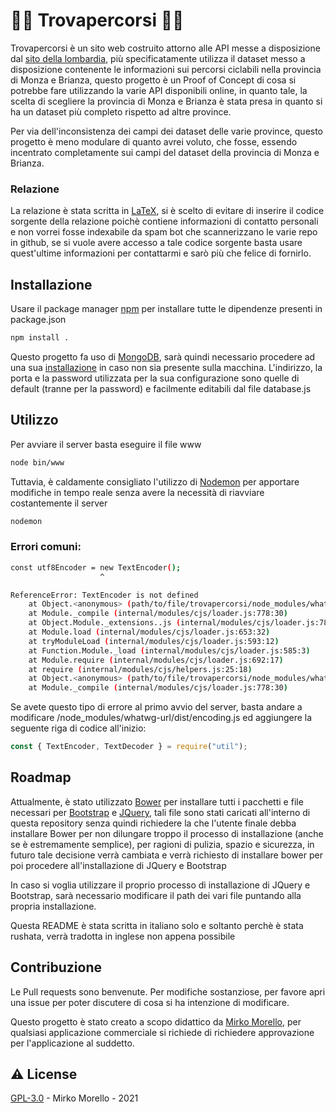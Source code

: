 # 🚵‍♀️ Trovapercorsi 🚵‍♀️

Trovapercorsi è un sito web costruito attorno alle API messe a disposizione dal [sito della lombardia](https://dati.lombardia.it/), più specificatamente utilizza il dataset messo a disposizione contenente le informazioni sui percorsi ciclabili nella provincia di Monza e Brianza, questo progetto è un Proof of Concept di cosa si potrebbe fare utilizzando la varie API disponibili online, in quanto tale, la scelta di scegliere la provincia di Monza e Brianza è stata presa in quanto si ha un dataset più completo rispetto ad altre province.

Per via dell'inconsistenza dei campi dei dataset delle varie province, questo progetto è meno modulare di quanto avrei voluto, che fosse, essendo incentrato completamente sui campi del dataset della provincia di Monza e Brianza.

### Relazione
La relazione è stata scritta in [LaTeX](https://www.latex-project.org/), si è scelto di evitare di inserire il codice sorgente della relazione poichè contiene informazioni di contatto personali e non vorrei fosse indexabile da spam bot che scannerizzano le varie repo in github, se si vuole avere accesso a tale codice sorgente basta usare quest'ultime informazioni per contattarmi e sarò più che felice di fornirlo.

## Installazione

Usare il package manager [npm](https://www.npmjs.com/) per installare tutte le dipendenze presenti in package.json

```bash
npm install .
```
Questo progetto fa uso di [MongoDB](https://docs.mongodb.com/), sarà quindi necessario procedere ad una sua [installazione](https://docs.mongodb.com/manual/installation/) in caso non sia presente sulla macchina. L'indirizzo, la porta e la password utilizzata per la sua configurazione sono quelle di default (tranne per la password) e facilmente editabili dal file database.js

## Utilizzo

Per avviare il server basta eseguire il file www
```bash
node bin/www
```
Tuttavia, è caldamente consigliato l'utilizzo di [Nodemon](https://www.npmjs.com/package/nodemon) per apportare modifiche in tempo reale senza avere la necessità di riavviare costantemente il server
```bash
nodemon
```
### Errori comuni:
```bash
const utf8Encoder = new TextEncoder();
                    ^

ReferenceError: TextEncoder is not defined
    at Object.<anonymous> (path/to/file/trovapercorsi/node_modules/whatwg-url/dist/encoding.js:2:21)
    at Module._compile (internal/modules/cjs/loader.js:778:30)
    at Object.Module._extensions..js (internal/modules/cjs/loader.js:789:10)
    at Module.load (internal/modules/cjs/loader.js:653:32)
    at tryModuleLoad (internal/modules/cjs/loader.js:593:12)
    at Function.Module._load (internal/modules/cjs/loader.js:585:3)
    at Module.require (internal/modules/cjs/loader.js:692:17)
    at require (internal/modules/cjs/helpers.js:25:18)
    at Object.<anonymous> (path/to/file/trovapercorsi/node_modules/whatwg-url/dist/url-state-machine.js:5:34)
    at Module._compile (internal/modules/cjs/loader.js:778:30)
```
Se avete questo tipo di errore al primo avvio del server, basta andare a modificare /node_modules/whatwg-url/dist/encoding.js ed aggiungere la seguente riga di codice all'inizio:
```javascript
const { TextEncoder, TextDecoder } = require("util");
```

## Roadmap
Attualmente, è stato utilizzato [Bower](https://bower.io/) per installare tutti i pacchetti e file necessari per [Bootstrap](https://getbootstrap.com/) e [JQuery](https://jquery.com/), tali file sono stati caricati all'interno di questa repository senza quindi richiedere la che l'utente finale debba installare Bower per non dilungare troppo il processo di installazione (anche se è estremamente semplice), per ragioni di pulizia, spazio e sicurezza, in futuro tale decisione verrà cambiata e verrà richiesto di installare bower per poi procedere all'installazione di JQuery e Bootstrap

In caso si voglia utilizzare il proprio processo di installazione di JQuery e Bootstrap, sarà necessario modificare il path dei vari file puntando alla propria installazione.

Questa README è stata scritta in italiano solo e soltanto perchè è stata rushata, verrà tradotta in inglese non appena possibile

## Contribuzione
Le Pull requests sono benvenute. Per modifiche sostanziose, per favore apri una issue per poter discutere di cosa si ha intenzione di modificare.

Questo progetto è stato creato a scopo didattico da [Mirko Morello](https://github.com/MirkoMorello), per qualsiasi applicazione commerciale si richiede di richiedere approvazione per l'applicazione al suddetto.





## ⚠️ License
[GPL-3.0](https://choosealicense.com/licenses/gpl-3.0/) - Mirko Morello - 2021